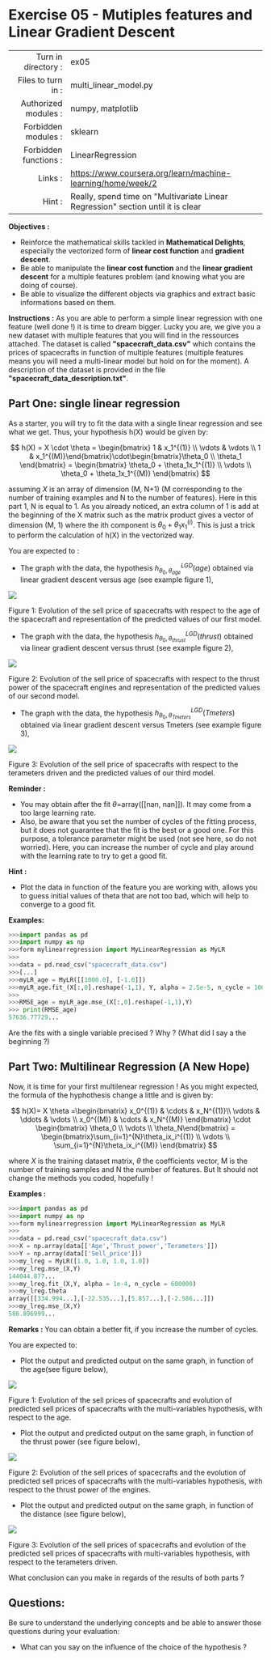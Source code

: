 # Exercise 05 - Mutiples features and Linear Gradient Descent

|                         |                    |
| -----------------------:| ------------------ |
|   Turn in directory :   |  ex05              |
|   Files to turn in :    |  multi_linear\_model.py  |
|   Authorized modules :  |  numpy, matplotlib |
|   Forbidden modules :   |  sklearn           |
|   Forbidden functions : |  LinearRegression  |
|   Links :               | https://www.coursera.org/learn/machine-learning/home/week/2  |
|   Hint :                | Really, spend time on "Multivariate Linear Regression" section until it is clear |

**Objectives :** 
* Reinforce the mathematical skills tackled in **Mathematical Delights**, especially the vectorized form of __linear cost function__ and __gradient descent__.
* Be able to manipulate the __linear cost function__ and the __linear gradient descent__ for a multiple features problem (and knowing what you are doing of course).
* Be able to visualize the different objects via graphics and extract basic informations based on them.


**Instructions :**
As you are able to perform a simple linear regression with one feature (well done !) it is time to dream bigger.
Lucky you are, we give you a new dataset with multiple features that you will find in the ressources attached.
The dataset is called __"spacecraft_data.csv"__ which contains the prices of spacecrafts in function of multiple features (multiple features means you will need a multi-linear model but hold on for the moment). A description of the dataset is provided in the file __"spacecraft_data_description.txt"__.


## Part One: single linear regression
As a starter, you will try to fit the data with a single linear regression and see what we get. Thus, your hypothesis h(X) would be given by:

$$
h(X) = X \cdot \theta = \begin{bmatrix} 1 & x_1^{(1)} \\ \vdots & \vdots \\ 1 & x_1^{(M)}\end{bmatrix}\cdot\begin{bmatrix}\theta_0 \\ \theta_1 \end{bmatrix} = \begin{bmatrix} \theta_0 + \theta_1x_1^{(1)} \\ \vdots \\ \theta_0 + \theta_1x_1^{(M)} \end{bmatrix}
$$

assuming $X$ is an array of dimension (M, N+1) (M corresponding to the number of training examples and N to the number of features). Here in this part 1, N is equal to 1.
As you already noticed, an extra column of 1 is add at the beginning of the X matrix such as the matrix product gives a vector of dimension (M, 1) where the ith component is $\theta_0 + \theta_1x_1^{(i)}$. This is just a trick to perform the calculation of h(X) in the vectorized way.

You are expected to :
* The graph with the data, the hypothesis $h_{{\theta_0,\theta_{age}}}^{LGD}(age)$ obtained via linear gradient descent versus age (see example figure 1),

<img src="day01/assets/ex05_price_vs_age_part1.png" />

Figure 1: Evolution of the sell price of spacecrafts with respect to the age of the spacecraft and representation of the predicted values of our first model.

* The graph with the data, the hypothesis $h_{{\theta_0,\theta_{thrust}}}^{LGD}(thrust)$ obtained via linear gradient descent versus thrust (see example figure 2),

<img src="day01/assets/ex05_price_vs_thrust_part1.png" />

Figure 2: Evolution of the sell price of spacecrafts with respect to the thrust power of the spacecraft engines and representation of the predicted values of our second model.

* The graph with the data, the hypothesis $h_{{\theta_0,\theta_{Tmeters}}}^{LGD}(Tmeters)$ obtained via linear gradient descent versus Tmeters (see example figure 3),

<img src="day01/assets/ex05_price_vs_Tmeters_part1.png" />

Figure 3: Evolution of the sell price of spacecrafts with respect to the terameters driven and the predicted values of our third model.

**Reminder :**
* You may obtain after the fit $\theta$=array([[nan, nan]]). It may come from a too large learning rate.
* Also, be aware that you set the number of cycles of the fitting process, but it does not guarantee that the fit is the best or a good one. For this purpose, a tolerance parameter might be used (not see here, so do not worried).
Here, you can increase the number of cycle and play around with the learning rate to try to get a good fit.

**Hint :**
* Plot the data in function of the feature you are working with, allows you to guess initial values of theta that are not too bad, which will help to converge to a good fit.

**Examples:**
```python
>>>import pandas as pd
>>>import numpy as np
>>>form mylinearregression import MyLinearRegression as MyLR
>>>
>>>data = pd.read_csv("spacecraft_data.csv")
>>>[...]
>>>myLR_age = MyLR([[1000.0], [-1.0]])
>>>myLR_age.fit_(X[:,0].reshape(-1,1), Y, alpha = 2.5e-5, n_cycle = 100000)
>>>
>>>RMSE_age = myLR_age.mse_(X[:,0].reshape(-1,1),Y)
>>> print(RMSE_age)
57636.77729...
```
Are the fits with a single variable precised ? Why ? (What did I say a the beginning ?)


## Part Two: Multilinear Regression (A New Hope)
Now, it is time for your first multilenear regression !
As you might expected, the formula of the hyphothesis change a little and is given by:

$$
h(X)= X \theta
  =\begin{bmatrix} x_0^{(1)} & \cdots & x_N^{(1)}\\ \vdots & \ddots & \vdots \\ x_0^{(M)} & \cdots & x_N^{(M)}  \end{bmatrix} \cdot \begin{bmatrix} \theta_0 \\ \vdots \\ \theta_N\end{bmatrix}
  = \begin{bmatrix}\sum_{i=1}^{N}\theta_ix_i^{(1)} \\ \vdots \\ \sum_{i=1}^{N}\theta_ix_i^{(M)} \end{bmatrix}
$$

where $X$ is the training dataset matrix, $\theta$ the coefficients vector, M is the number of training samples and N the number of features.
But It should not change the methods you coded, hopefully !

**Examples :**
```python
>>>import pandas as pd
>>>import numpy as np
>>>form mylinearregression import MyLinearRegression as MyLR
>>>
>>>data = pd.read_csv("spacecraft_data.csv")
>>>X = np.array(data[['Age','Thrust_power','Terameters']])
>>>Y = np.array(data[['Sell_price']])
>>>my_lreg = MyLR([1.0, 1.0, 1.0, 1.0])
>>>my_lreg.mse_(X,Y)
144044.877...
>>>my_lreg.fit_(X,Y, alpha = 1e-4, n_cycle = 600000)
>>>my_lreg.theta
array([[334.994...],[-22.535...],[5.857...],[-2.586...]])
>>>my_lreg.mse_(X,Y)
586.896999...
```
**Remarks :**
You can obtain a better fit, if you increase the number of cycles.

You are expected to:
* Plot the output and predicted output on the same graph, in function of the age(see figure below),

<img src="day01/assets/ex05_price_vs_age_part2.png" />

Figure 1: Evolution of the sell prices of spacecrafts and evolution of predicted sell prices of spacecrafts with the multi-variables hypothesis, with respect to the age.

* Plot the output and predicted output on the same graph, in function of the thrust power (see figure below),

<img src="day01/assets/ex05_price_vs_thrust_part2.png" />

Figure 2: Evolution of the sell prices of spacecrafts and the evolution of predicted sell prices of spacecrafts with the multi-variables hypothesis, with respect to the thrust power of the engines.

* Plot the output and predicted output on the same graph, in function of the distance (see figure below),

<img src="day01/assets/ex05_price_vs_Tmeters_part2.png" />

Figure 3: Evolution of the sell prices of spacecrafts and evolution of the predicted sell prices of spacecrafts with multi-variables hypothesis, with respect to the terameters driven.

What conclusion can you make in regards of the results of both parts ?

## Questions:
Be sure to understand the underlying concepts and be able to answer those questions during your evaluation:
* What can you say on the influence of the choice of the hypothesis ?
